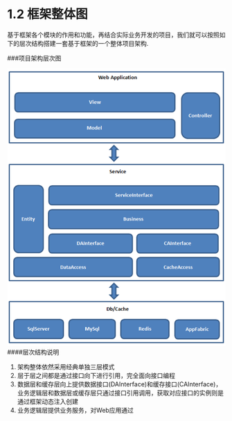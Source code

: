 # 1.2 框架整体图

基于框架各个模块的作用和功能，再结合实际业务开发的项目，我们就可以按照如下的层次结构搭建一套基于框架的一个整体项目架构.

###项目架构层次图

![项目架构层次图](../images/img2.png)
 ####层次结构说明
 
 1. 架构整体依然采用经典单独三层模式
 2. 层于层之间都是通过接口向下进行引用，完全面向接口编程
 3. 数据层和缓存层向上提供数据接口(DAInterface)和缓存接口(CAInterface)，业务逻辑层和数据层或缓存层只通过接口引用调用，获取对应接口的实例则是通过框架动态注入创建
 4. 业务逻辑层提供业务服务，对Web应用通过
